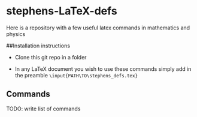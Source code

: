 # stephens-LaTeX-defs
Here is a repository with a few useful latex commands in mathematics and physics

##Installation instructions
 - Clone this git repo in a folder

- In any LaTeX document you wish to use these commands simply add in the preamble `\input{PATH\TO\stephens_defs.tex}`

## Commands

TODO: write list of commands
